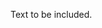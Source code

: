 <!-- >>>>>> BEGIN GENERATED FILE (include): SOURCE includer.md -->
<!-- >>>>>> BEGIN INCLUDED FILE (markdown): SOURCE markdown/use_cases/include/include_with_added_comments/includee.md -->
Text to be included.
<!-- <<<<<< END INCLUDED FILE (markdown): SOURCE markdown/use_cases/include/include_with_added_comments/includee.md -->
<!-- <<<<<< END GENERATED FILE (include): SOURCE includer.md -->
